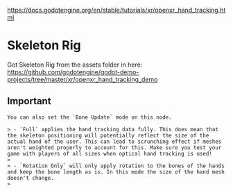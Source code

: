 https://docs.godotengine.org/en/stable/tutorials/xr/openxr_hand_tracking.html

# Skeleton Rig
Got Skeleton Rig from the assets folder in here: https://github.com/godotengine/godot-demo-projects/tree/master/xr/openxr_hand_tracking_demo
## Important
```
You can also set the `Bone Update` mode on this node.

> - `Full` applies the hand tracking data fully. This does mean that the skeleton positioning will potentially reflect the size of the actual hand of the user. This can lead to scrunching effect if meshes aren't weighted properly to account for this. Make sure you test your game with players of all sizes when optical hand tracking is used!
>     
> - `Rotation Only` will only apply rotation to the bones of the hands and keep the bone length as is. In this mode the size of the hand mesh doesn't change.
>
```
